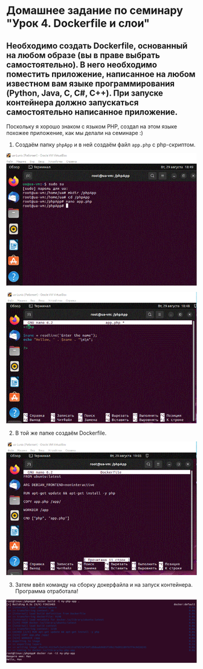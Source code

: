 # Домашнее задание по семинару "Урок 4. Dockerfile и слои"

## Необходимо создать Dockerfile, основанный на любом образе (вы в праве выбрать самостоятельно). В него необходимо поместить приложение, написанное на любом известном вам языке программирования (Python, Java, C, С#, C++). При запуске контейнера должно запускаться самостоятельно написанное приложение.

Поскольку я хорошо знаком с языком PHP, создал на этом языке похожее приложение, как мы делали на семинаре :)

1. Создаём папку `phpApp` и в ней создаём файл `app.php` с php-скриптом.

![](1.gif)

![](2.gif)

2. В той же папке создаём Dockerfile.

![](3.gif)


3. Затем ввёл команду на сборку докерфайла и на запуск контейнера. Программа отработала!

![](4.gif)
